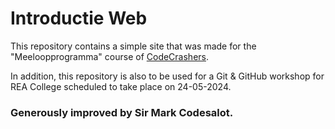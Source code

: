 # Introductie Web

This repository contains a simple site that was made for the "Meeloopprogramma" course
of [CodeCrashers](https://codecrashers.nl).

In addition, this repository is also to be used for a Git & GitHub workshop for REA College scheduled to take place on
24-05-2024.

### Generously improved by Sir Mark Codesalot.
